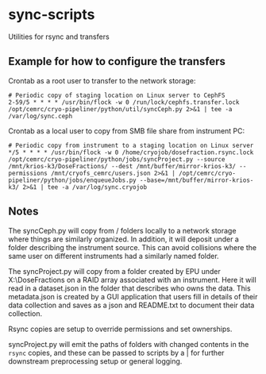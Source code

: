 # sync-scripts
Utilities for rsync and transfers

## Example for how to configure the transfers

Crontab as a root user to transfer to the network storage:

```
# Periodic copy of staging location on Linux server to CephFS
2-59/5 * * * * /usr/bin/flock -w 0 /run/lock/cephfs.transfer.lock /opt/cemrc/cryo-pipeliner/python/util/syncCeph.py 2>&1 | tee -a /var/log/sync.ceph
```

Crontab as a local user to copy from SMB file share from instrument PC:

```
# Periodic copy from instrument to a staging location on Linux server
*/5 * * * * /usr/bin/flock -w 0 /home/cryojob/dosefraction.rsync.lock /opt/cemrc/cryo-pipeliner/python/jobs/syncProject.py --source /mnt/krios-k3/DoseFractions/ --dest /mnt/buffer/mirror-krios-k3/ --permissions /mnt/cryofs_cemrc/users.json 2>&1 | /opt/cemrc/cryo-pipeliner/python/jobs/enqueueJobs.py --base=/mnt/buffer/mirror-krios-k3/ 2>&1 | tee -a /var/log/sync.cryojob
```

## Notes

The syncCeph.py will copy from <group>/<user> folders locally to a network storage where things are similarly organized. In addition, it will deposit under a folder describing the instrument source. This can avoid collisions where the same user on different instruments had a similarly named folder.

The syncProject.py will copy from a folder created by EPU under X:\DoseFractions on a RAID array associated with an instrument. Here it will read in a dataset.json in the folder that describes who owns the data. This metadata.json is created by a GUI application that users fill in details of their data collection and saves as a json and README.txt to document their data collection.

Rsync copies are setup to override permissions and set ownerships.

syncProject.py will emit the paths of folders with changed contents in the `rsync` copies, and these can be passed to scripts by a | for further downstream preprocessing setup or general logging.
